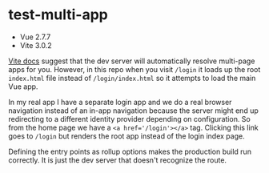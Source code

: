 # test-multi-app

* Vue 2.7.7
* Vite 3.0.2

[Vite docs](https://vitejs.dev/guide/build.html#multi-page-app) suggest that the dev server will automatically resolve multi-page apps for you. 
However, in this repo when you visit `/login` it loads up the root `index.html` file instead of `/login/index.html` so it attempts to load the main Vue app. 

In my real app I have a separate login app and we do a real browser navigation instead of an in-app navigation because the server might end up redirecting to a different
identity provider depending on configuration. So from the home page we have a `<a href='/login'></a>` tag. Clicking this link goes to `/login` but renders the root app instead of the login index page. 

Defining the entry points as rollup options makes the production build run correctly. It is just the dev server that doesn't recognize the route. 